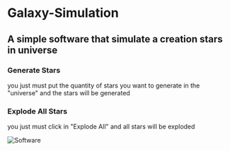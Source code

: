 # Galaxy-Simulation
## A simple software that simulate a creation stars in universe

### Generate Stars
you just must put the quantity of stars you want to generate in the "universe" and the stars will be generated

### Explode All Stars
you just must click in "Explode All" and all stars will be exploded

![Software](https://user-images.githubusercontent.com/32174827/233323934-09088d51-dff9-48bc-bd43-4e6e97710093.png)
